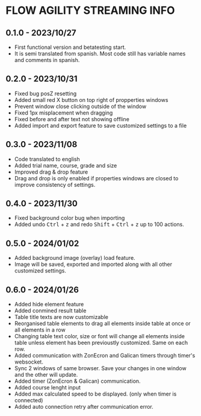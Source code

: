 # FLOW AGILITY STREAMING INFO

## 0.1.0 - 2023/10/27  
 - First functional version and betatesting start.
 - It is semi translated from spanish. Most code still has variable names and comments in spanish.

## 0.2.0 - 2023/10/31
 - Fixed bug posZ resetting
 - Added small red X button on top right of propperties windows
 - Prevent window close clicking outside of the window
 - Fixed 1px misplacement when dragging
 - Fixed before and after text not showing offline
 - Added import and export feature to save customized settings to a file

## 0.3.0 - 2023/11/08
 - Code translated to english
 - Added trial name, course, grade and size
 - Improved drag & drop feature
 - Drag and drop is only enabled if properties windows are closed to improve consistency of settings.

 ## 0.4.0 - 2023/11/30
 - Fixed background color bug when importing
 - Added undo <kbd>Ctrl</kbd> + <kbd>z</kbd> and redo <kbd>Shift</kbd> + <kbd>Ctrl</kbd> + <kbd>z</kbd> up to 100 actions.
 
  ## 0.5.0 - 2024/01/02
 - Added background image (overlay) load feature.
 - Image will be saved, exported and imported along with all other customized settings.

 ## 0.6.0 - 2024/01/26
 - Added hide element feature
 - Added conmined result table
 - Table title texts are now customizable
 - Reorganised table elements to drag all elements inside table at once or all elements in a row
 - Changing table text color, size or font will change all elements inside table unless element has been previoustly customized. Same on each row.
 - Added communication with ZonEcron and Galican timers through timer's websocket.
 - Sync 2 windows of same browser. Save your changes in one window and the other will update.
 - Added timer (ZonEcron & Galican) communication. 
 - Added course lenght input
 - Added max calculated speed to be displayed. (only when timer is connected) 
 - Added auto connection retry after communication error.
 